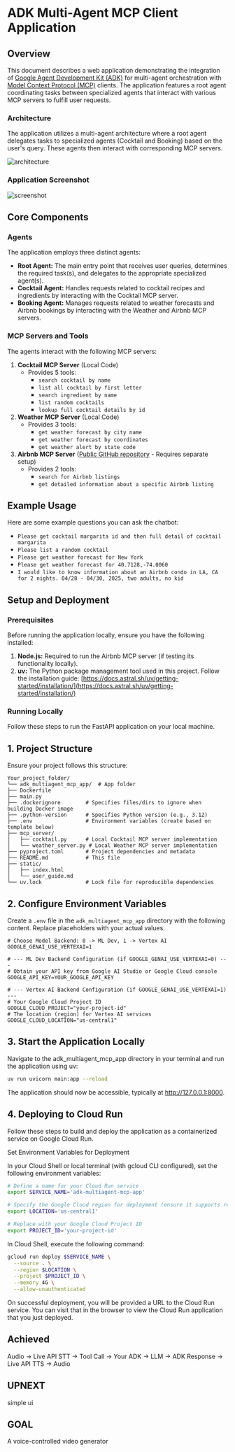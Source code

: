 # ADK Multi-Agent MCP Client Application

## Overview

This document describes a web application demonstrating the integration of [Google Agent Development Kit (ADK)](https://google.github.io/adk-docs/) for multi-agent orchestration with [Model Context Protocol (MCP)](https://github.com/modelcontextprotocol) clients. The application features a root agent coordinating tasks between specialized agents that interact with various MCP servers to fulfill user requests.

### Architecture

The application utilizes a multi-agent architecture where a root agent delegates tasks to specialized agents (Cocktail and Booking) based on the user's query. These agents then interact with corresponding MCP servers.

![architecture](https://storage.googleapis.com/github-repo/generative-ai/gemini/mcp/adk-multiagent-app/adk_multiagent.png)

### Application Screenshot

![screenshot](https://storage.googleapis.com/github-repo/generative-ai/gemini/mcp/adk-multiagent-app/app_screenshot.png)

## Core Components

### Agents

The application employs three distinct agents:

- **Root Agent:** The main entry point that receives user queries, determines the required task(s), and delegates to the appropriate specialized agent(s).
- **Cocktail Agent:** Handles requests related to cocktail recipes and ingredients by interacting with the Cocktail MCP server.
- **Booking Agent:** Manages requests related to weather forecasts and Airbnb bookings by interacting with the Weather and Airbnb MCP servers.

### MCP Servers and Tools

The agents interact with the following MCP servers:

1. **Cocktail MCP Server** (Local Code)
   - Provides 5 tools:
     - `search cocktail by name`
     - `list all cocktail by first letter`
     - `search ingredient by name`
     - `list random cocktails`
     - `lookup full cocktail details by id`
2. **Weather MCP Server** (Local Code)
   - Provides 3 tools:
     - `get weather forecast by city name`
     - `get weather forecast by coordinates`
     - `get weather alert by state code`
3. **Airbnb MCP Server** ([Public GitHub repository](https://github.com/openbnb-org/mcp-server-Airbnb) - Requires separate setup)
   - Provides 2 tools:
     - `search for Airbnb listings`
     - `get detailed information about a specific Airbnb listing`

## Example Usage

Here are some example questions you can ask the chatbot:

- `Please get cocktail margarita id and then full detail of cocktail margarita`
- `Please list a random cocktail`
- `Please get weather forecast for New York`
- `Please get weather forecast for 40.7128,-74.0060`
- `I would like to know information about an Airbnb condo in LA, CA for 2 nights. 04/28 - 04/30, 2025, two adults, no kid`

## Setup and Deployment

### Prerequisites

Before running the application locally, ensure you have the following installed:

1. **Node.js:** Required to run the Airbnb MCP server (if testing its functionality locally).
2. **uv:** The Python package management tool used in this project. Follow the installation guide: [https://docs.astral.sh/uv/getting-started/installation/](https://docs.astral.sh/uv/getting-started/installation/)

### Running Locally

Follow these steps to run the FastAPI application on your local machine.

## **1. Project Structure**

Ensure your project follows this structure:

```text
Your_project_folder/
└── adk_multiagent_mcp_app/  # App folder
├── Dockerfile
├── main.py
├── .dockerignore        # Specifies files/dirs to ignore when building Docker image
├── .python-version      # Specifies Python version (e.g., 3.12)
├── .env                 # Environment variables (create based on template below)
├── mcp_server/
│   ├── cocktail.py      # Local Cocktail MCP server implementation
│   └── weather_server.py # Local Weather MCP server implementation
├── pyproject.toml       # Project dependencies and metadata
├── README.md            # This file
├── static/
│   ├── index.html
│   └── user_guide.md
└── uv.lock              # Lock file for reproducible dependencies

```

## **2. Configure Environment Variables**

Create a `.env` file in the `adk_multiagent_mcp_app` directory with the following content. Replace placeholders with your actual values.

```dotenv
# Choose Model Backend: 0 -> ML Dev, 1 -> Vertex AI
GOOGLE_GENAI_USE_VERTEXAI=1

# --- ML Dev Backend Configuration (if GOOGLE_GENAI_USE_VERTEXAI=0) ---
# Obtain your API key from Google AI Studio or Google Cloud console
GOOGLE_API_KEY=YOUR_GOOGLE_API_KEY

# --- Vertex AI Backend Configuration (if GOOGLE_GENAI_USE_VERTEXAI=1) ---
# Your Google Cloud Project ID
GOOGLE_CLOUD_PROJECT="your-project-id"
# The location (region) for Vertex AI services
GOOGLE_CLOUD_LOCATION="us-central1"
```

## **3. Start the Application Locally**

Navigate to the adk_multiagent_mcp_app directory in your terminal and run the application using uv:

```bash
uv run uvicorn main:app --reload
```

The application should now be accessible, typically at <http://127.0.0.1:8000>.

## **4. Deploying to Cloud Run**

Follow these steps to build and deploy the application as a containerized service on Google Cloud Run.

Set Environment Variables for Deployment

In your Cloud Shell or local terminal (with gcloud CLI configured), set the following environment variables:

```bash
# Define a name for your Cloud Run service
export SERVICE_NAME='adk-multiagent-mcp-app'

# Specify the Google Cloud region for deployment (ensure it supports required services)
export LOCATION='us-central1'

# Replace with your Google Cloud Project ID
export PROJECT_ID='your-project-id'
```

In Cloud Shell, execute the following command:

```bash
gcloud run deploy $SERVICE_NAME \
  --source . \
  --region $LOCATION \
  --project $PROJECT_ID \
  --memory 4G \
  --allow-unauthenticated
```

On successful deployment, you will be provided a URL to the Cloud Run service. You can visit that in the browser to view the Cloud Run application that you just deployed.


## Achieved

Audio -> Live API STT -> Tool Call -> Your ADK -> LLM -> ADK Response -> Live API TTS -> Audio

## UPNEXT

simple ui

## GOAL

A voice-controlled video generator 